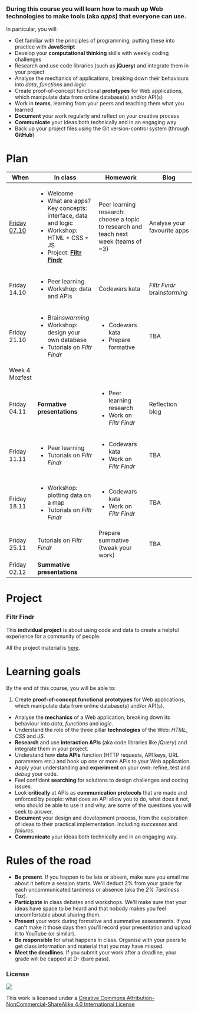 ### During this course you will learn how to mash up Web technologies to make tools (aka *apps*) that everyone can use. 

In particular, you will:

* Get familiar with the principles of programming, putting these into practice with **JavaScript**
* Develop your **computational thinking** skills with weekly coding challenges
* Research and use code libraries (such as **jQuery**) and integrate them in your project
* Analyse the mechanics of applications, breaking down their behaviours into *data*, *functions* and *logic*  
* Create proof-of-concept functional **prototypes** for Web applications, which manipulate data from online database(s) and/or API(s)
* Work in **teams**, learning from your peers and teaching them what you learned
* **Document** your work regularly and reflect on your creative process
* **Communicate** your ideas both technically and in an engaging way
* Back up your project files using the Git version-control system (through **GitHub**)

<!-- * Play critically with **Web APIs** (both data APIs and interaction APIs) -->

# Plan

When | In class | Homework | Blog 
---- | -------- | -------- | ----
[Friday<br>07.10](sessions/01)| <ul><li>Welcome <li>What are apps? Key concepts: interface, data and logic <li>Workshop: HTML + CSS + JS <li>Project: [**Filtr Findr**](#filtr-findr) | Peer learning research: choose a topic to research and teach next week (teams of ~3) | Analyse your favourite apps
Friday<br>14.10| <ul><li>Peer learning <li>Workshop: data and APIs | Codewars kata | *Filtr Findr* brain*storming*
Friday<br>21.10| <ul><li>Brain*swarming* <li>Workshop: design your own database <li>Tutorials on *Filtr Findr* | <ul><li>Codewars kata <li>Prepare formative | TBA
Week 4<br>Mozfest |
Friday<br>04.11| **Formative presentations** | <ul><li>Peer learning research <li>Work on *Filtr Findr* | Reflection blog 
Friday<br>11.11| <ul><li>Peer learning <li>Tutorials on *Filtr Findr* | <ul><li>Codewars kata <li>Work on *Filtr Findr* | TBA
Friday<br>18.11| <ul><li>Workshop: plotting data on a map <li>Tutorials on *Filtr Findr* | <ul><li>Codewars kata <li>Work on *Filtr Findr* | TBA
Friday<br>25.11| Tutorials on *Filtr Findr* | Prepare summative (tweak your work) | TBA
Friday<br>02.12| **Summative presentations** 


# Project

### Filtr Findr

This **individual project** is about using code and data to create a helpful experience for a community of people.

All the project material is [here](projects/filtr-findr).


# Learning goals

By the end of this course, you will be able to:

1. Create **proof-of-concept functional prototypes** for Web applications, which manipulate data from online database(s) and/or API(s).
* Analyse the **mechanics** of a Web application, breaking down its behaviour into *data*, *functions* and *logic*.
* Understand the role of the three pillar **technologies** of the Web: *HTML*, *CSS* and *JS*.
* **Research** and use **interaction APIs** (aka code libraries like *jQuery*) and integrate them in your project.  
* Understand how **data APIs** function (HTTP requests, API keys, URL parameters etc.) and hook up one or more APIs to your Web application.
* Apply your understanding and **experiment** on your own: refine, test and *debug* your code.
* Feel confident **searching** for solutions to design challenges and coding issues.
* Look **critically** at APIs as **communication protocols** that are made and enforced by people: what does an API allow you to do, what does it not, who should be able to use it and why, are some of the questions you will seek to answer.
* **Document** your design and development process, from the exploration of ideas to their practical implementation. Including *successes* and *failures*.
* **Communicate** your ideas both technically and in an engaging way.

<!--
* Use the Git version-control system (through GitHub) to **collaborate** with your team and **back-up** your project files.
* Identify **bugs** (unexpected behaviours in apps or code errors) using tools to *inspect* apps and come up with possible explanations.
* Create **proof-of-concept prototypes** for Web apps, which manipulate data from online databases and/or **APIs**.
* Discuss **app ideas** in terms of *interface*, *logic* and *data* with designers and developers.
* **Visualise interaction flows** with analog (paper) and digital tools.
* Break down **behaviour** (including human behaviour) into *algorithms*, that is step-by-step instructions that can be coded.  
* Understand the role of the three pillar **technologies** of the Web: *HTML*, *CSS* and *JS*. 
* Understand how **data APIs** work (HTTP requests, API keys, URL parameters) and hook up one (or more) APIs to your Web application.
* Critically analyse the **mechanics** of a Web application, breaking down its behaviour into *data*, *functions* and *logic*.
-->


# Rules of the road

* **Be present**. If you happen to be late or absent, make sure you email me about it before a session starts. We'll deduct 2% from your grade for each uncommunicated tardiness or absence (aka the *2% Tardiness Tax*).
* **Participate** in class debates and workshops. We'll make sure that your ideas have space to be heard and that nobody makes you feel uncomfortable about sharing them.
* **Present** your work during formative and summative assessments. If you can't make it those days then you'll record your presentation and upload it to YouTube (or similar).
* **Be responsible** for what happens in class. Organise with your peers to get class information and material that you may have missed.
* **Meet the deadlines**. If you submit your work after a deadline, your grade will be capped at D- (bare pass).

### License

[![](https://i.creativecommons.org/l/by-nc-sa/4.0/88x31.png)](http://creativecommons.org/licenses/by-nc-sa/4.0)

This work is licensed under a [Creative Commons Attribution-NonCommercial-ShareAlike 4.0 International License ](http://creativecommons.org/licenses/by-nc-sa/4.0)